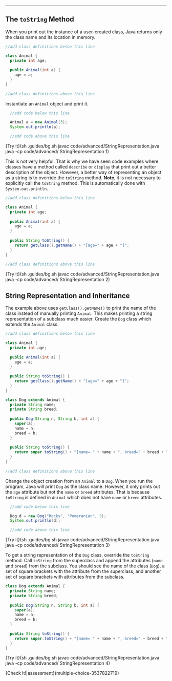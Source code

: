 ----------

## The `toString` Method

When you print out the instance of a user-created class, Java returns only the class name and its location in memory. 

```java
//add class definitions below this line

class Animal {
  private int age;
  
  public Animal(int a) {
    age = a;
  }
}
 
//add class definitions above this line
```

Instantiate an `Animal` object and print it.

```java
  //add code below this line

  Animal a = new Animal(3);
  System.out.println(a);

  //add code above this line
```

{Try it}(sh .guides/bg.sh javac code/advanced/StringRepresentation.java java -cp code/advanced/ StringRepresentation 1)

This is not very helpful. That is why we have seen code examples where classes have a method called `describe` or `display` that print out a better description of the object. However, a better way of representing an object as a string is to override the `toString` method. **Note**, it is not necessary to explicitly call the `toString` method. This is automatically done with `System.out.println`.

```java
//add class definitions below this line

class Animal {
  private int age;
  
  public Animal(int a) {
    age = a;
  }
  
  public String toString() {
    return getClass().getName() + "[age=" + age + "]";
  }
}
 
//add class definitions above this line
```

{Try it}(sh .guides/bg.sh javac code/advanced/StringRepresentation.java java -cp code/advanced/ StringRepresentation 2)

## String Representation and Inheritance

The example above uses `getClass().getName()` to print the name of the class instead of manually printing `Animal`. This makes printing a string representation of a subclass much easier. Create the `Dog` class which extends the `Animal` class.

```java
//add class definitions below this line

class Animal {
  private int age;
  
  public Animal(int a) {
    age = a;
  }
  
  public String toString() {
    return getClass().getName() + "[age=" + age + "]";
  }
}

class Dog extends Animal {
  private String name;
  private String breed;
  
  public Dog(String n, String b, int a) {
    super(a);
    name = n;
    breed = b;
  }
  
  public String toString() {
    return super.toString() + "[name= " + name + ", breed=" + breed + "]";
  }
}
 
//add class definitions above this line
```

Change the object creation from an `Animal` to a `Dog`. When you run the program, Java will print `Dog` as the class name. However, it only prints out the `age` attribute but not the `name` or `breed` attributes. That is because `toString` is defined in `Animal` which does not have `name` or `breed` attributes.

```java
  //add code below this line

  Dog d = new Dog("Rocky", "Pomeranian", 3);
  System.out.println(d);

  //add code above this line
```

{Try it}(sh .guides/bg.sh javac code/advanced/StringRepresentation.java java -cp code/advanced/ StringRepresentation 3)

To get a string representation of the `Dog` class, override the `toString` method. Call `toString` from the superclass and append the attributes (`name` and `breed`) from the subclass. You should see the name of the class (`Dog`), a set of square brackets with the attribute from the superclass, and another set of square brackets with attributes from the subclass.

```java
class Dog extends Animal {
  private String name;
  private String breed;
  
  public Dog(String n, String b, int a) {
    super(a);
    name = n;
    breed = b;
  }
  
  public String toString() {
    return super.toString() + "[name= " + name + ", breed=" + breed + "]";
  }
}
```

{Try it}(sh .guides/bg.sh javac code/advanced/StringRepresentation.java java -cp code/advanced/ StringRepresentation 4)

{Check It!|assessment}(multiple-choice-3537822719)
